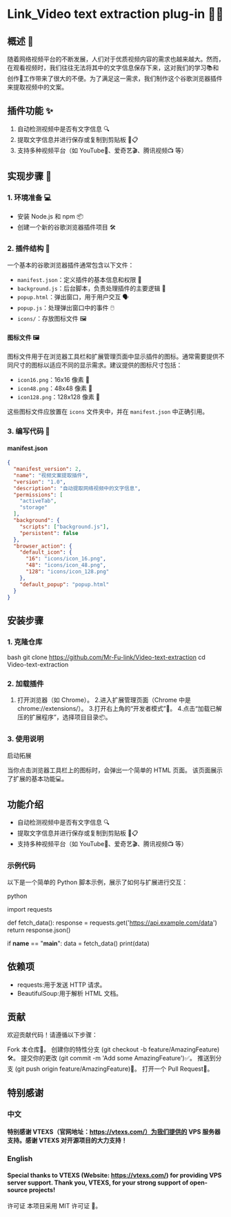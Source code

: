 # Link_Video text extraction plug-in 🎥📝

## 概述 🌟

随着网络视频平台的不断发展，人们对于优质视频内容的需求也越来越大。然而，在观看视频时，我们往往无法将其中的文字信息保存下来，这对我们的学习📚和创作🎨工作带来了很大的不便。为了满足这一需求，我们制作这个谷歌浏览器插件来提取视频中的文案。

## 插件功能 ✨

1. 自动检测视频中是否有文字信息 🔍
2. 提取文字信息并进行保存或复制到剪贴板 💾📋
3. 支持多种视频平台（如 YouTube🎥、爱奇艺🎬、腾讯视频📺 等）

## 实现步骤 🚀

### 1. 环境准备 💻

- 安装 Node.js 和 npm 📦
- 创建一个新的谷歌浏览器插件项目 🛠️

### 2. 插件结构 📂

一个基本的谷歌浏览器插件通常包含以下文件：

- `manifest.json`：定义插件的基本信息和权限 📄
- `background.js`：后台脚本，负责处理插件的主要逻辑 🧠
- `popup.html`：弹出窗口，用于用户交互 🗣️
- `popup.js`：处理弹出窗口中的事件 🖱️
- `icons/`：存放图标文件 🖼️

#### 图标文件 🖼️

图标文件用于在浏览器工具栏和扩展管理页面中显示插件的图标。通常需要提供不同尺寸的图标以适应不同的显示需求。建议提供的图标尺寸包括：

- `icon16.png`：16x16 像素 📌
- `icon48.png`：48x48 像素 📌
- `icon128.png`：128x128 像素 📌

这些图标文件应放置在 `icons` 文件夹中，并在 `manifest.json` 中正确引用。

### 3. 编写代码 📝

#### manifest.json

```json
{
  "manifest_version": 2,
  "name": "视频文案提取插件",
  "version": "1.0",
  "description": "自动提取网络视频中的文字信息",
  "permissions": [
    "activeTab",
    "storage"
  ],
  "background": {
    "scripts": ["background.js"],
    "persistent": false
  },
  "browser_action": {
    "default_icon": {
      "16": "icons/icon_16.png",
      "48": "icons/icon_48.png",
      "128": "icons/icon_128.png"
    },
    "default_popup": "popup.html"
  }
}
```

## 安装步骤

### 1. 克隆仓库

bash
git clone https://github.com/Mr-Fu-link/Video-text-extraction
cd Video-text-extraction

### 2. 加载插件
1. 打开浏览器（如 Chrome）。
2.进入扩展管理页面（Chrome 中是 chrome://extensions/）。
3.打开右上角的“开发者模式”🔧。
4.点击“加载已解压的扩展程序”，选择项目目录📦。

### 3. 使用说明

启动拓展

当你点击浏览器工具栏上的图标时，会弹出一个简单的 HTML 页面。
该页面展示了扩展的基本功能💻。

## 功能介绍

- 自动检测视频中是否有文字信息 🔍
- 提取文字信息并进行保存或复制到剪贴板 💾📋
- 支持多种视频平台（如 YouTube🎥、爱奇艺🎬、腾讯视频📺 等）

### 示例代码

以下是一个简单的 Python 脚本示例，展示了如何与扩展进行交互：

python

import requests

def fetch_data():
    response = requests.get('https://api.example.com/data')
    return response.json()

if __name__ == "__main__":
    data = fetch_data()
    print(data)


## 依赖项

-  requests:用于发送 HTTP 请求。
-  BeautifulSoup:用于解析 HTML 文档。

## 贡献

欢迎贡献代码！请遵循以下步骤：

Fork 本仓库🌟。
创建你的特性分支 (git checkout -b feature/AmazingFeature)🛠️。
提交你的更改 (git commit -m 'Add some AmazingFeature')✅。
推送到分支 (git push origin feature/AmazingFeature)🚀。
打开一个 Pull Request💬。
## 特别感谢

### 中文
#### 特别感谢 VTEXS（官网地址：https://vtexs.com/）为我们提供的 VPS 服务器支持。感谢 VTEXS 对开源项目的大力支持！

### English
#### Special thanks to VTEXS (Website: https://vtexs.com/) for providing VPS server support. Thank you, VTEXS, for your strong support of open-source projects!

许可证
本项目采用 MIT 许可证 📜。

